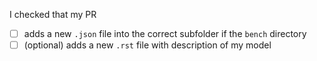 <!-- Thanks for submitting a new entry to the leaderbaord! -->

I checked that my PR 

- [ ] adds a new `.json` file into the correct subfolder if the `bench` directory 
- [ ] (optional) adds a new `.rst` file with description of my model